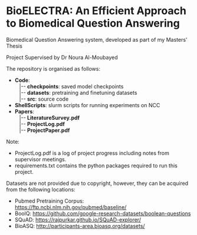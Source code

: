 # BioELECTRA: An Efficient Approach to Biomedical Question Answering

Biomedical Question Answering system, developed as part of my Masters' Thesis

Project Supervised by Dr Noura Al-Moubayed

The repository is organised as follows:
- **Code**:<br />
    &nbsp;&nbsp;&nbsp;|-- **checkpoints**: saved model checkpoints<br />
    &nbsp;&nbsp;&nbsp;|-- **datasets**: pretraining and finetuning datasets<br />
    &nbsp;&nbsp;&nbsp;|-- **src**: source code<br />
- **ShellScripts**: slurm scripts for running experiments on NCC
- **Papers**:<br />
    &nbsp;&nbsp;&nbsp;|-- **LiteratureSurvey.pdf**<br />
    &nbsp;&nbsp;&nbsp;|-- **ProjectLog.pdf**<br />
    &nbsp;&nbsp;&nbsp;|-- **ProjectPaper.pdf**<br />
  
Note:
- ProjectLog.pdf is a log of project progress including notes from supervisor meetings.
- requirements.txt contains the python packages required to run this project.

Datasets are not provided due to copyright, however, they can be acquired from the following locations:
- Pubmed Pretraining Corpus: https://ftp.ncbi.nlm.nih.gov/pubmed/baseline/
- BoolQ: https://github.com/google-research-datasets/boolean-questions
- SQuAD: https://rajpurkar.github.io/SQuAD-explorer/
- BioASQ: http://participants-area.bioasq.org/datasets/